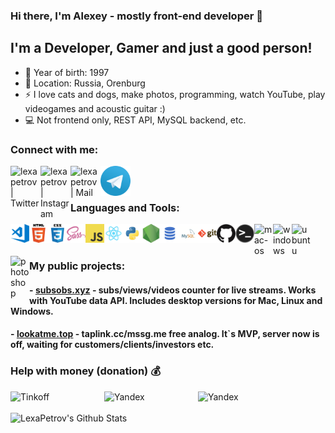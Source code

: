 ### Hi there, I'm Alexey - mostly front-end developer 👋

## I'm a Developer, Gamer and just a good person!
- 📅 Year of birth: 1997
- 📍  Location: Russia, Orenburg
- ⚡ I love cats and dogs, make photos, programming, watch YouTube, play videogames and acoustic guitar :)
- 💻 Not frontend only, REST API, MySQL backend, etc.

### Connect with me:
[<img align="left" alt="lexapetrov | Twitter" width="48px" src="https://img.icons8.com/fluent/48/000000/twitter.png" />][twitter]
[<img align="left" alt="lexapetrov | Instagram" width="48px" src="https://img.icons8.com/fluent/48/000000/instagram-new.png" />][instagram]
[<img align="left" alt="lexapetrov | Mail" width="48px" src="https://img.icons8.com/fluent/48/000000/important-mail.png" />][mail]
[<img align="left" alt="lexapetrov | Telegram" width="48px" src="https://raw.githubusercontent.com/github/explore/80688e429a7d4ef2fca1e82350fe8e3517d3494d/topics/telegram/telegram.png" />][telegram]

<br />
<br />

### Languages and Tools:

<img align="left" alt="Visual Studio Code" width="30px" src="https://raw.githubusercontent.com/github/explore/80688e429a7d4ef2fca1e82350fe8e3517d3494d/topics/visual-studio-code/visual-studio-code.png" />
<img align="left" alt="HTML5" width="30px" src="https://raw.githubusercontent.com/github/explore/80688e429a7d4ef2fca1e82350fe8e3517d3494d/topics/html/html.png" />
<img align="left" alt="CSS3" width="30px" src="https://raw.githubusercontent.com/github/explore/80688e429a7d4ef2fca1e82350fe8e3517d3494d/topics/css/css.png" />
<img align="left" alt="Sass" width="30px" src="https://raw.githubusercontent.com/github/explore/80688e429a7d4ef2fca1e82350fe8e3517d3494d/topics/sass/sass.png" />
<img align="left" alt="JavaScript" width="30px" src="https://raw.githubusercontent.com/github/explore/80688e429a7d4ef2fca1e82350fe8e3517d3494d/topics/javascript/javascript.png" />
<img align="left" alt="React" width="30px" src="https://raw.githubusercontent.com/github/explore/80688e429a7d4ef2fca1e82350fe8e3517d3494d/topics/react/react.png" />
<img align="left" alt="HTML5" width="30px" src="https://raw.githubusercontent.com/github/explore/80688e429a7d4ef2fca1e82350fe8e3517d3494d/topics/python/python.png" />
<img align="left" alt="Node.js" width="30px" src="https://raw.githubusercontent.com/github/explore/80688e429a7d4ef2fca1e82350fe8e3517d3494d/topics/nodejs/nodejs.png" />
<img align="left" alt="SQL" width="30px" src="https://raw.githubusercontent.com/github/explore/80688e429a7d4ef2fca1e82350fe8e3517d3494d/topics/sql/sql.png" />
<img align="left" alt="MySQL" width="30px" src="https://raw.githubusercontent.com/github/explore/80688e429a7d4ef2fca1e82350fe8e3517d3494d/topics/mysql/mysql.png" />
<img align="left" alt="Git" width="30px" src="https://raw.githubusercontent.com/github/explore/80688e429a7d4ef2fca1e82350fe8e3517d3494d/topics/git/git.png" />
<img align="left" alt="GitHub" width="30px" src="https://raw.githubusercontent.com/github/explore/78df643247d429f6cc873026c0622819ad797942/topics/github/github.png" />
<img align="left" alt="HTML5" width="30px" src="https://raw.githubusercontent.com/github/explore/80688e429a7d4ef2fca1e82350fe8e3517d3494d/topics/terminal/terminal.png" />
<img align="left" alt="mac-os" width="30px" src="https://img.icons8.com/fluent/48/000000/mac-os.png" />
<img align="left" alt="windows" width="30px" src="https://img.icons8.com/color/48/000000/windows-10.png" />
<img align="left" alt="ubuntu" width="30px" src="https://img.icons8.com/color/48/000000/ubuntu--v1.png" />
<img align="left" alt="photoshop" width="30px" src="https://img.icons8.com/color/48/000000/adobe-photoshop.png" />


<br />
<br />

### My public projects:
#### - [subsobs.xyz] - subs/views/videos counter for live streams. Works with YouTube data API. Includes desktop versions for Mac, Linux and Windows.
#### - [lookatme.top] - taplink.cc/mssg.me free analog. It`s MVP, server now is off, waiting for customers/clients/investors etc.

### Help with money (donation) 💰
[<img align="left" alt="Tinkoff" width="150px" src="https://buninave.ru/wp-content/uploads/2020/01/Tinkoff.jpg" /> ][Tinkoff bank] 
[<img align="left" alt="Yandex" width="150px" src="https://www.sostav.ru/app/public/images/news/2015/04/01/compressed/yandex.dengi_horizontal_rgb-01.png" />][Yandex Money] 
[<img align="left" alt="Yandex" width="150px" src="https://3.bp.blogspot.com/-p0xoHHCAfhw/WthjArvkT_I/AAAAAAAF6Ss/fyvhrV7y-e4eUnXDPTPtvMR-zq8XB4UkACLcBGAs/w1200-h630-p-k-no-nu/%25D0%25B4%25D0%25BE%25D0%25BD%25D0%25B5%25D0%25B9%25D1%2588%25D0%25BD%2B%25D0%25B0%25D0%25BB%25D0%25B5%25D1%2580%25D1%2582%25D1%2581.jpg"/>][Donation Alerts]

<br />
<br />

<img align="left" alt="LexaPetrov's Github Stats" src="https://github-readme-stats.codestackr.vercel.app/api?username=LexaPetrov&show_icons=true&hide_border=true" />

[Donation Alerts]: https://www.donationalerts.com/r/ne_creator
[Yandex Money]: http://money.yandex.ru/to/41001921826050
[Tinkoff bank]: https://www.tinkoff.ru/rm/petrov.aleksey68/IXJ5N7740/
[lookatme.top]: https://lexapetrov.github.io/lookatme.top
[subsobs.xyz]:https://lexapetrov.github.io/obs-subs
[mail]: mailto:al1111997@yandex.ru
[website]: https://lexapetrov.github.io
[twitter]: https://twitter.com/petrovlexax
[instagram]: https://instagram.com/ne.creator
[telegram]: https://t.me/killing4fun

